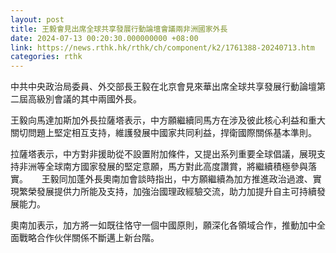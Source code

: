 ```yaml
---
layout: post
title: 王毅會見出席全球共享發展行動論壇會議兩非洲國家外長
date: 2024-07-13 00:20:30.000000000 +08:00
link: https://news.rthk.hk/rthk/ch/component/k2/1761388-20240713.htm
categories: rthk
---
```


中共中央政治局委員、外交部長王毅在北京會見來華出席全球共享發展行動論壇第二屆高級別會議的其中兩國外長。

王毅向馬達加斯加外長拉薩塔表示，中方願繼續同馬方在涉及彼此核心利益和重大關切問題上堅定相互支持，維護發展中國家共同利益，捍衛國際關係基本準則。

拉薩塔表示，中方對非援助從不設置附加條件，又提出系列重要全球倡議，展現支持非洲等全球南方國家發展的堅定意願，馬方對此高度讚賞，將繼續積極參與落實。
　
王毅同加蓬外長奧南加會談時指出，中方願繼續為加方推進政治過渡、實現繁榮發展提供力所能及支持，加強治國理政經驗交流，助力加提升自主可持續發展能力。

奧南加表示，加方將一如既往恪守一個中國原則，願深化各領域合作，推動加中全面戰略合作伙伴關係不斷邁上新台階。
